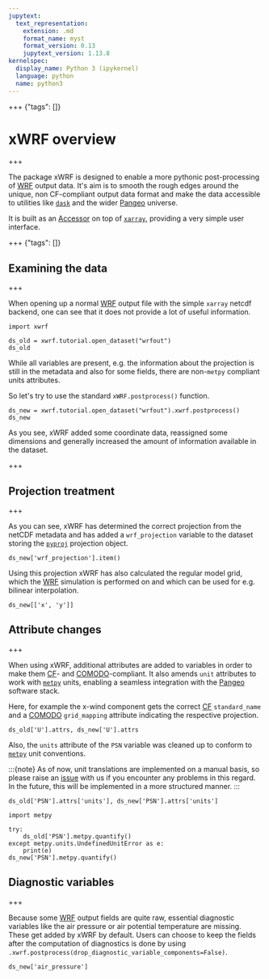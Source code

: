 ```yaml
---
jupytext:
  text_representation:
    extension: .md
    format_name: myst
    format_version: 0.13
    jupytext_version: 1.13.8
kernelspec:
  display_name: Python 3 (ipykernel)
  language: python
  name: python3
---
```


+++ {"tags": []}

# xWRF overview

+++

The package xWRF is designed to enable a more pythonic post-processing of [WRF](https://www.mmm.ucar.edu/weather-research-and-forecasting-model) output data. It's aim is to smooth the rough edges around the unique, non CF-compliant output data format and make the data accessible to utilities like [`dask`](https://dask.org/) and the wider [Pangeo](https://pangeo.io/) universe.

It is built as an [Accessor](https://xarray.pydata.org/en/stable/internals/extending-xarray.html) on top of [`xarray`](https://xarray.pydata.org/en/stable/index.html), providing a very simple user interface.

+++ {"tags": []}

## Examining the data

+++

When opening up a normal [WRF](https://www.mmm.ucar.edu/weather-research-and-forecasting-model) output file with the simple `xarray` netcdf backend, one can see that it does not provide a lot of useful information.

```{code-cell} ipython3
import xwrf

ds_old = xwrf.tutorial.open_dataset("wrfout")
ds_old
```

While all variables are present, e.g. the information about the projection is still in the metadata and also for some fields, there are non-`metpy` compliant units attributes.

So let's try to use the standard `xWRF.postprocess()` function.

```{code-cell} ipython3
ds_new = xwrf.tutorial.open_dataset("wrfout").xwrf.postprocess()
ds_new
```

As you see, xWRF added some coordinate data, reassigned some dimensions and generally increased the amount of information available in the dataset.

+++

## Projection treatment

+++

As you can see, xWRF has determined the correct projection from the netCDF metadata and has added a `wrf_projection` variable to the dataset storing the [`pyproj`](https://pyproj4.github.io/pyproj/stable/) projection object.

```{code-cell} ipython3
ds_new['wrf_projection'].item()
```

Using this projection xWRF has also calculated the regular model grid, which the [WRF](https://www.mmm.ucar.edu/weather-research-and-forecasting-model) simulation is performed on and which can be used for e.g. bilinear interpolation.

```{code-cell} ipython3
ds_new[['x', 'y']]
```

## Attribute changes

+++

When using xWRF, additional attributes are added to variables in order to make them [CF](https://cfconventions.org/)- and [COMODO](https://web.archive.org/web/20160417032300/http://pycomodo.forge.imag.fr/norm.html)-compliant. It also amends `unit` attributes to work with [`metpy`](https://unidata.github.io/MetPy/latest/index.html) units, enabling a seamless integration with the [Pangeo](https://pangeo.io/) software stack.

Here, for example the x-wind component gets the correct [CF](https://cfconventions.org/) `standard_name` and a [COMODO](https://web.archive.org/web/20160417032300/http://pycomodo.forge.imag.fr/norm.html) `grid_mapping` attribute indicating the respective projection.

```{code-cell} ipython3
ds_old['U'].attrs, ds_new['U'].attrs
```

Also, the `units` attribute of the `PSN` variable was cleaned up to conform to [`metpy`](https://unidata.github.io/MetPy/latest/index.html) unit conventions.

:::{note}
As of now, unit translations are implemented on a manual basis, so please raise an [issue](https://github.com/xarray-contrib/xwrf/issues/new?assignees=&labels=bug%2Ctriage&template=bugreport.yml&title=%5BBug%5D%3A+) with us if you encounter any problems in this regard. In the future, this will be implemented in a more structured manner.
:::

```{code-cell} ipython3
ds_old['PSN'].attrs['units'], ds_new['PSN'].attrs['units']
```

```{code-cell} ipython3
import metpy

try:
    ds_old['PSN'].metpy.quantify()
except metpy.units.UndefinedUnitError as e:
    print(e)
ds_new['PSN'].metpy.quantify()
```

## Diagnostic variables

+++

Because some [WRF](https://www.mmm.ucar.edu/weather-research-and-forecasting-model) output fields are quite raw, essential diagnostic variables like the air pressure or air potential temperature are missing. These get added by xWRF by default. Users can choose to keep the fields after the computation of diagnostics is done by using `.xwrf.postprocess(drop_diagnostic_variable_components=False)`.

```{code-cell} ipython3
ds_new['air_pressure']
```

